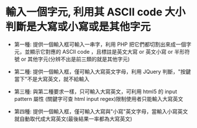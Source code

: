 # 輸入一個字元, 利用其 ASCII code 大小判斷是大寫或小寫或是其他字元

- 第一種: 提供一個輸入框可輸入一串字，利用 PHP 把它們都切割出來成一個字元，並顯示它對應的 ASCII code ，且標註是英文大寫 or 英文小寫 or 半形符號 or 其他字元(分辨不出是前三類的就是其他字元)

- 第二種: 提供一個輸入框，僅可輸入大寫英文字母，利用 JQuery 判斷，"按鍵當下"不是大寫英文，就不給輸入

- 第三種: 與第二種要求一樣，只可輸入大寫英文，可利用 html5 的 input pattern 屬性 (關鍵字可查 html input regex)限制使用者只能輸入大寫英文

- 第四種: 提供一個輸入框，僅可輸入大寫與"小寫"英文字母，當輸入小寫英文就自動取代成大寫英文(最後結果一率都為大寫英文)
